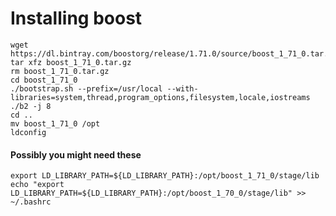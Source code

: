 # Installing boost

```shell script
wget https://dl.bintray.com/boostorg/release/1.71.0/source/boost_1_71_0.tar.bz2
tar xfz boost_1_71_0.tar.gz
rm boost_1_71_0.tar.gz
cd boost_1_71_0
./bootstrap.sh --prefix=/usr/local --with-libraries=system,thread,program_options,filesystem,locale,iostreams
./b2 -j 8
cd ..
mv boost_1_71_0 /opt
ldconfig
```

#### Possibly you might need these

```shell script
export LD_LIBRARY_PATH=${LD_LIBRARY_PATH}:/opt/boost_1_71_0/stage/lib
echo "export LD_LIBRARY_PATH=${LD_LIBRARY_PATH}:/opt/boost_1_70_0/stage/lib" >> ~/.bashrc
```
